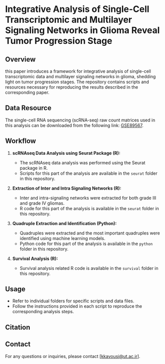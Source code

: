 # Integrative Analysis of Single-Cell Transcriptomic and Multilayer Signaling Networks in Glioma Reveal Tumor Progression Stage

## Overview
this paper introduces a framework for integrative analysis of single-cell transcriptomic data and multilayer signaling networks in glioma, shedding light on tumor progression stages. The repository contains scripts and resources necessary for reproducing the results described in the corresponding paper.

## Data Resource
The single-cell RNA sequencing (scRNA-seq) raw count matrices used in this analysis can be downloaded from the following link: [GSE89567](https://www.ncbi.nlm.nih.gov/geo/query/acc.cgi).

## Workflow
1. **scRNAseq Data Analysis using Seurat Package (R):**
   - The scRNAseq data analysis was performed using the Seurat package in R. 
   - Scripts for this part of the analysis are available in the `seurat` folder in this repository.

2. **Extraction of Inter and Intra Signaling Networks (R):**
   - Inter and intra-signaling networks were extracted for both grade III and grade IV gliomas.
   - R code for this part of the analysis is available in the `seurat` folder in this repository.

3. **Quadruple Extraction and Identification (Python):**
   - Quadruples were extracted and the most important quadruples were identified using machine learning models.
   - Python code for this part of the analysis is available in the `python` folder in this repository.

4. **Survival Analysis (R):**
   - Survival analysis related R code is available in the `survival` folder in this repository.

## Usage
- Refer to individual folders for specific scripts and data files.
- Follow the instructions provided in each script to reproduce the corresponding analysis steps.

## Citation

## Contact
For any questions or inquiries, please contact [kkavousi@ut.ac.ir].

